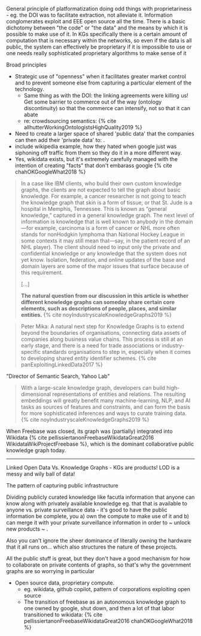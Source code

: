General principle of platformatization doing odd things with proprietariness - eg. the DOI was to facilitate extraction, not alleviate it. Information conglomerates exploit and EEE open source all the time. There is a basic dichotomy between "the code" or "the data" and the means by which it is possible to make use of it. In KGs specifically there is a certain amount of computation that is necessary within the networks, so even if the data is all public, the system can effectively be proprietary if it is impossible to use or one needs really sophisticated proprietary algorithms to make sense of it


Broad principles
- Strategic use of "openness" when it facilitates greater market control and to prevent someone else from capturing a particular element of the technology.	
	- Same thing as with the DOI: the linking agreements were killing us! Get some barrier to commerce out of the way (ontology discontinuity) so that the commerce can intensify, not so that it can abate
	- re: crowdsourcing semantics: {% cite allhutterWorkingOntologistsHighQuality2019 %}
- Need to create a larger space of shared 'public data' that the companies can then add their 'private data' to: . 
- include wikipedia example, how they hated when google just was siphoning off traffic from them so they do it in a more different way.
- Yes, wikidata exists, but it's extremely carefully managed with the intention of creating "facts" that don't embarass google {% cite chahOKGoogleWhat2018 %}

> In a case like IBM clients, who build their own custom knowledge graphs, the clients are not expected to tell the graph about basic knowledge. For example, a cancer researcher is not going to teach the knowledge graph that skin is a form of tissue, or that St. Jude is a hospital in Memphis, Tennessee. This is known as “general knowledge,” captured in a general knowledge graph. The next level of information is knowledge that is well known to anybody in the domain—for example, carcinoma is a form of cancer or NHL more often stands for nonHodgkin lymphoma than National Hockey League in some contexts it may still mean that—say, in the patient record of an NHL player). The client should need to input only the private and confidential knowledge or any knowledge that the system does not yet know. Isolation, federation, and online updates of the base and domain layers are some of the major issues that surface because of this requirement. 
>
> [...]
> 
> **The natural question from our discussion in this article is whether different knowledge graphs can someday share certain core elements, such as descriptions of people, places, and similar entities.** {% cite noyIndustryscaleKnowledgeGraphs2019 %}

> Peter Mika: A natural next step for Knowledge Graphs is to extend beyond the boundaries of organisations, connecting data assets of companies along business value chains. This process is still at an early stage, and there is a need for trade associations or industry-specific standards organisations to step in, especially when it comes to developing shared entity identifier schemes. {% cite panExploitingLinkedData2017 %}

"Director of Semantic Search, Yahoo Lab"

> With a large-scale knowledge graph, developers can build high-dimensional representations of entities and relations. The resulting embeddings will greatly benefit many machine-learning, NLP, and AI tasks as sources of features and constraints, and can form the basis for more sophisticated inferences and ways to curate training data. {% cite noyIndustryscaleKnowledgeGraphs2019 %}

When Freebase was closed, its graph was (partially) integrated into Wikidata {% cite pellissiertanonFreebaseWikidataGreat2016 WikidataWikiProjectFreebase %}, which is the dominant collaborative public knowledge graph today. 

---

Linked Open Data Vs. Knowledge Graphs - KGs are products! LOD is a messy and wily ball of data!

The pattern of capturing public infrastructure 

Dividing publicly curated knowledge like facutla information that anyone can know along with privately available knowledge eg. that that is available to anyone vs. private surveillance data - it's good to have the public information be complete, you a) own the compute to make use of it and b) can merge it with your private surveillance information in order to ~ unlock new products ~ . 

Also you can't ignore the sheer dominance of literally owning the hardware that it all runs on... which also structures the nature of these projects.

All the public stuff is great, but they don't have a good mechanism for how to collaborate on private contents of graphs, so that's why the government graphs are so worrying in particular

- Open source data, proprietary compute.
	- eg. wikidata, github copilot, pattern of corporations exploiting open source 
	- The transition of freebase as an autonomous knowledge graph to one owned by google, shut down, and then a lot of that labor transitioned to wikidata: {% cite pellissiertanonFreebaseWikidataGreat2016 chahOKGoogleWhat2018 %}